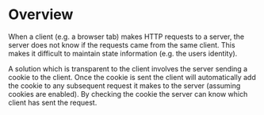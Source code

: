 # Overview

When a client (e.g. a browser tab) makes HTTP requests to a server, the server
does not know if the requests came from the same client. This makes it difficult
to maintain state information (e.g. the users identity).

A solution which is transparent to the client involves the server sending a
cookie to the client. Once the cookie is sent the client will automatically add
the cookie to any subsequent request it makes to the server (assuming cookies
are enabled). By checking the cookie the server can know which client has sent
the request.
